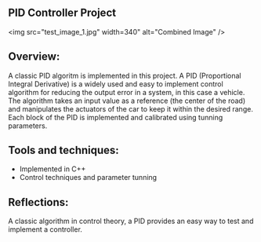 ## PID Controller Project

<img src="test_image_1.jpg" width=340" alt="Combined Image" />

Overview:
---

A classic PID algoritm is implemented in this project. A PID (Proportional Integral Derivative) is a widely used and easy to implement control algorithm for reducing the output error in a system, in this case a vehicle. The algorithm takes an input value as a reference (the center of the road) and manipulates the actuators of the car to keep it within the desired range.
Each block of the PID is implemented and calibrated using tunning parameters.

Tools and techniques:
---

* Implemented in C++
* Control techniques and parameter tunning

Reflections:
---

A classic algorithm in control theory, a PID provides an easy way to test and implement a controller.


